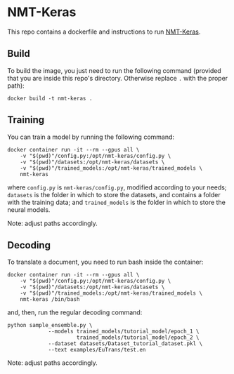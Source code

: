 # NMT-Keras
This repo contains a dockerfile and instructions to run [NMT-Keras](https://github.com/lvapeab/nmt-keras).

## Build
To build the image, you just need to run the following command (provided that you are inside this repo's directory. Otherwise replace `.` with the proper path):

```
docker build -t nmt-keras .
```

## Training
You can train a model by running the following command:

```
docker container run -it --rm --gpus all \
    -v "$(pwd)"/config.py:/opt/nmt-keras/config.py \
    -v "$(pwd)"/datasets:/opt/nmt-keras/datasets \
    -v "$(pwd)"/trained_models:/opt/nmt-keras/trained_models \
    nmt-keras
```

where ```config.py``` is ```nmt-keras/config.py```, modified according to your needs; ```datasets``` is the folder in which to store the datasets, and contains a folder with the training data; and ```trained_models``` is the folder in which to store the neural models.

Note: adjust paths accordingly.

## Decoding
To translate a document, you need to run bash inside the container:

```
docker container run -it --rm --gpus all \
    -v "$(pwd)"/config.py:/opt/nmt-keras/config.py \
    -v "$(pwd)"/datasets:/opt/nmt-keras/datasets \
    -v "$(pwd)"/trained_models:/opt/nmt-keras/trained_models \
    nmt-keras /bin/bash
```

and, then, run the regular decoding command:

```
python sample_ensemble.py \
             --models trained_models/tutorial_model/epoch_1 \
                      trained_models/tutorial_model/epoch_2 \
             --dataset datasets/Dataset_tutorial_dataset.pkl \
             --text examples/EuTrans/test.en
```

Note: adjust paths accordingly.

